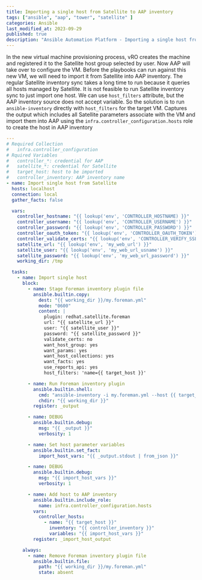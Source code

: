 ```yaml
---
title: Importing a single host from Satellite to AAP inventory
tags: ["ansible", "aap", "tower", "satellite" ]
categories: Ansible
last_modified_at: 2023-09-29
published: true
description: "Ansible Automation Platform - Importing a single host from Satellite to AAP inventory"
---
```


In the new virtual machine provisioning process, vRO creates the machine and registered it to the Satellite host group selected by user.  Now AAP will take over to configure the VM.  Before the playbooks can run against this new VM, we will need to import it from Satellite into AAP inventory.  The regular Satellite inventory sync takes a long time to run because it queries all hosts managed by Satellite.  It is not feasible to run Satellite inventory sync to just import one host.  We can use `host_filters` attribute, but the AAP inventory source does not accept variable.  So the solution is to run `ansible-inventory` directly with `host_filters` for the target VM.  Captures the output which includes all Satellite parameters associate with the VM and import them into AAP using the `infra.controller_configuration.hosts` role to create the host in AAP inventory

```yaml
---
# Required Collection
#   infra.controller_configuration
# Rquired Variables
#   controller_*: credential for AAP
#   satellite_*: credential for Satellite
#   target_host: host to be imported
#   controller_inventory: AAP inventory name
- name: Import single host from Satellite 
  hosts: localhost
  connection: local
  gather_facts: false

  vars:
    controller_hostname: "{{ lookup('env', 'CONTROLLER_HOSTNAME) }}"
    controller_username: "{{ lookup('env', 'CONTROLLER_USERNAME') }}"
    controller_password: "{{ lookup('env', 'CONTROLLER_PASSWORD') }}"
    controller_oauth_token: "{{ lookup('env', 'CONTROLLER_OAUTH_TOKEN') | default(omit) }}"
    controller_validate_certs: "{{ lookup('env', 'CONTROLLER_VERIFY_SSL') }}"
    satellite_url: "{{ lookup('env', 'my_web_url') }}"
    satellite_user: "{{ lookup('env', 'my_web_url_usname') }}"
    satellite_password: "{{ lookup('env', 'my_web_url_password') }}"
    working_dir: /tmp

  tasks:
    - name: Import single host
      block:
        - name: Stage Foreman inventory plugin file
          ansible.builtin.copy:
            dest: "{{ working_dir }}/my.foreman.yml"
            mode: "0600"
            content: |
              plugin: redhat.satellite.foreman
              url: "{{ satellite_url }}"
              user: "{{ satellite_user }}"
              password: "{{ satellite_password }}"
              validate_certs: no
              want_host_group: yes
              want_params: yes
              want_host_collections: yes
              want_facts: yes
              use_reports_api: yes
              host_filters: 'name={{ target_host }}'

        - name: Run Foreman inventory plugin
          ansible.builtin.shell:
            cmd: "ansible-inventory -i my.foreman.yml --host {{ target_host }}"
            chdir: "{{ working_dir }}"
          register: _output

        - name: DEBUG
          ansible.builtin.debug:
            msg: "{{ _output }}"
            verbosity: 1

        - name: Set host parameter variables
          ansible.builtin.set_fact:
            import_host_vars: "{{ _output.stdout | from_json }}"

        - name: DEBUG
          ansible.builtin.debug:
            msg: "{{ import_host_vars }}"
            verbosity: 1

        - name: Add host to AAP inventory
          ansible.builtin.include_role:
            name: infra.controller_configuration.hosts
          vars:
            controller_hosts:
              - name: "{{ target_host }}"
                inventory: "{{ controller_inventory }}"
                variables: "{{ import_host_vars }}"
          register: _import_host_output

      always:
        - name: Remove Foreman inventory plugin file
          ansible.builtin.file:
            path: "{{ working_dir }}/my.foreman.yml"
            state: absent
```